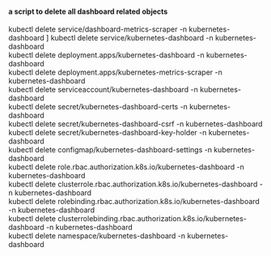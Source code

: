 #### a script to delete all dashboard related objects 

kubectl delete service/dashboard-metrics-scraper -n kubernetes-dashboard ]
kubectl delete service/kubernetes-dashboard -n kubernetes-dashboard \
kubectl delete deployment.apps/kubernetes-dashboard -n kubernetes-dashboard \
kubectl delete deployment.apps/kubernetes-metrics-scraper -n kubernetes-dashboard \
kubectl delete serviceaccount/kubernetes-dashboard -n kubernetes-dashboard \
kubectl delete secret/kubernetes-dashboard-certs -n kubernetes-dashboard \
kubectl delete secret/kubernetes-dashboard-csrf -n kubernetes-dashboard \
kubectl delete secret/kubernetes-dashboard-key-holder -n kubernetes-dashboard \
kubectl delete configmap/kubernetes-dashboard-settings -n kubernetes-dashboard \
kubectl delete role.rbac.authorization.k8s.io/kubernetes-dashboard -n kubernetes-dashboard \
kubectl delete clusterrole.rbac.authorization.k8s.io/kubernetes-dashboard -n kubernetes-dashboard \
kubectl delete rolebinding.rbac.authorization.k8s.io/kubernetes-dashboard -n kubernetes-dashboard \
kubectl delete clusterrolebinding.rbac.authorization.k8s.io/kubernetes-dashboard -n kubernetes-dashboard \
kubectl delete namespace/kubernetes-dashboard -n kubernetes-dashboard
